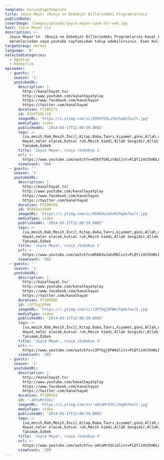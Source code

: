 ```yaml
---
template: SeriesPageTemplate
title: Joyce Meyer (Rusça ve Özbekçe) Dillerindeki Programlarımız
publishDate: .
coverImage: /images/uploads/joyce-meyer-save-for-web.jpg
host: Joyce Meyer ile
description: >-
  Joyce Meyer'in  (Rusça ve Özbekçe) Dillerindeki Programlarını Kanal Hayat
  ekranlarından veya youtube sayfamızdan takip edebilirsiniz. Esen Kalın.
targetGroup: Herkes
language: '0'
selectedCategories:
  - Öğretim
  - Rehberlik
episodes:
  - guests: ''
    season: '1'
    youtubeURL:
      description: |-
        http://kanalhayat.tv/
        http://www.youtube.com/kanalhayatplay
        https://www.facebook.com/kanalhayat
        https://twitter.com/kanalhayat
      duration: PT28M37S
      id: 03hXTG9Lzt0
      imageURL: 'https://i.ytimg.com/vi/03hXTG9Lzt0/hqdefault.jpg'
      mediaType: video
      publishedAt: '2014-03-17T12:00:59.000Z'
      tags: >-
        isa,mesih,Rab,Mesih,İncil,Kitap,Baba,Tanrı,kıyamet,günü,Allah,depresyon,şifa,bereket,Özgürlük,Hastalık,Bunalım,Esenlik,Rahatlık,Mucize,Hristiyanlık,İman,Hz.,İsa,peygamber,İlah,Ruhsal,Protestan,Türk,Hristiyan,Kıyamet,İntihar,Cennet,Cehennem,din,lanet,Cin,Pastör,Kilise,Ahiret,yargı,Kanal
        Hayat,neler olacak,kutsal ruh,Mesih kimdi,Allah Sevgidir,Allahı
        Tanımak,Özbek
      title: 'Joyce Meyer, rusça /özbekçe 1'
      url: >-
        https://www.youtube.com/watch?v=03hXTG9Lzt0&list=PLQfi14V3hH0LPSsF7WKMnxvUFQxf5V422&index=2&t=0s
      viewCount: '566'
  - guests: ''
    season: '1'
    youtubeURL:
      description: |-
        http://kanalhayat.tv/
        http://www.youtube.com/kanalhayatplay
        https://www.facebook.com/kanalhayat
        https://twitter.com/kanalhayat
      duration: PT28M38S
      id: W50A3wJahoM
      imageURL: 'https://i.ytimg.com/vi/W50A3wJahoM/hqdefault.jpg'
      mediaType: video
      publishedAt: '2014-03-17T12:00:59.000Z'
      tags: >-
        isa,mesih,Rab,Mesih,İncil,Kitap,Baba,Tanrı,kıyamet,günü,Allah,depresyon,şifa,bereket,Özgürlük,Hastalık,Bunalım,Esenlik,Rahatlık,Mucize,Hristiyanlık,İman,Hz.,İsa,peygamber,İlah,Ruhsal,Protestan,Türk,Hristiyan,Kıyamet,İntihar,Cennet,Cehennem,din,lanet,Cin,Pastör,Kilise,Ahiret,yargı,Kanal
        Hayat,neler olacak,kutsal ruh,Mesih kimdi,Allah Sevgidir,Allahı
        Tanımak,Özbek
      title: 'Joyce Meyer, rusça /özbekçe 2'
      url: >-
        https://www.youtube.com/watch?v=W50A3wJahoM&list=PLQfi14V3hH0LPSsF7WKMnxvUFQxf5V422&index=3&t=0s
      viewCount: '391'
  - guests: ''
    season: '1'
    youtubeURL:
      description: |-
        http://kanalhayat.tv/
        http://www.youtube.com/kanalhayatplay
        https://www.facebook.com/kanalhayat
        https://twitter.com/kanalhayat
      duration: PT28M38S
      id: i3P7GgjDFWk
      imageURL: 'https://i.ytimg.com/vi/i3P7GgjDFWk/hqdefault.jpg'
      mediaType: video
      publishedAt: '2014-03-17T12:00:59.000Z'
      tags: >-
        isa,mesih,Rab,Mesih,İncil,Kitap,Baba,Tanrı,kıyamet,günü,Allah,depresyon,şifa,bereket,Özgürlük,Hastalık,Bunalım,Esenlik,Rahatlık,Mucize,Hristiyanlık,İman,Hz.,İsa,peygamber,İlah,Ruhsal,Protestan,Türk,Hristiyan,Kıyamet,İntihar,Cennet,Cehennem,din,lanet,Cin,Pastör,Kilise,Ahiret,yargı,Kanal
        Hayat,neler olacak,kutsal ruh,Mesih kimdi,Allah Sevgidir,Allahı
        Tanımak,Özbek
      title: 'Joyce Meyer, rusça /özbekçe 3'
      url: >-
        https://www.youtube.com/watch?v=i3P7GgjDFWk&list=PLQfi14V3hH0LPSsF7WKMnxvUFQxf5V422&index=4&t=0s
      viewCount: '201'
  - guests: ''
    season: '1'
    youtubeURL:
      description: |-
        http://kanalhayat.tv/
        http://www.youtube.com/kanalhayatplay
        https://www.facebook.com/kanalhayat
        https://twitter.com/kanalhayat
      duration: PT28M35S
      id: '-a6tuMrX3Cc'
      imageURL: 'https://i.ytimg.com/vi/-a6tuMrX3Cc/hqdefault.jpg'
      mediaType: video
      publishedAt: '2014-03-17T12:00:59.000Z'
      tags: >-
        isa,mesih,Rab,Mesih,İncil,Kitap,Baba,Tanrı,kıyamet,günü,Allah,depresyon,şifa,bereket,Özgürlük,Hastalık,Bunalım,Esenlik,Rahatlık,Mucize,Hristiyanlık,İman,Hz.,İsa,peygamber,İlah,Ruhsal,Protestan,Türk,Hristiyan,Kıyamet,İntihar,Cennet,Cehennem,din,lanet,Cin,Pastör,Kilise,Ahiret,yargı,Kanal
        Hayat,neler olacak,kutsal ruh,Mesih kimdi,Allah Sevgidir,Allahı
        Tanımak,Özbek
      title: 'Joyce Meyer, rusça /özbekçe 4'
      url: >-
        https://www.youtube.com/watch?v=-a6tuMrX3Cc&list=PLQfi14V3hH0LPSsF7WKMnxvUFQxf5V422&index=5&t=0s
      viewCount: '299'
---
```


